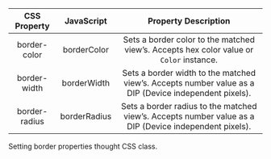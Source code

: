 
| CSS Property        | JavaScript         | Property Description                       |
| :----------------:|:------------------:|:------------------------------------------:|
| border-color      | borderColor         | Sets a border color to the matched view’s. Accepts hex color value or `Color` instance.|
| border-width        | borderWidth         | Sets a border width to the matched view’s. Accepts number value as a DIP (Device independent pixels).|
| border-radius        | borderRadius         | Sets a border radius to the matched view’s. Accepts number value as a DIP (Device independent pixels).|

Setting border properties thought CSS class.

<snippet id='css-border-props'/>
